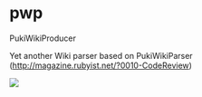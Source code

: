 # pwp
PukiWikiProducer

Yet another Wiki parser based on PukiWikiParser (http://magazine.rubyist.net/?0010-CodeReview)

<a href="https://codeclimate.com/github/elm200/pwp"><img src="https://codeclimate.com/github/elm200/pwp/badges/gpa.svg" /></a>
